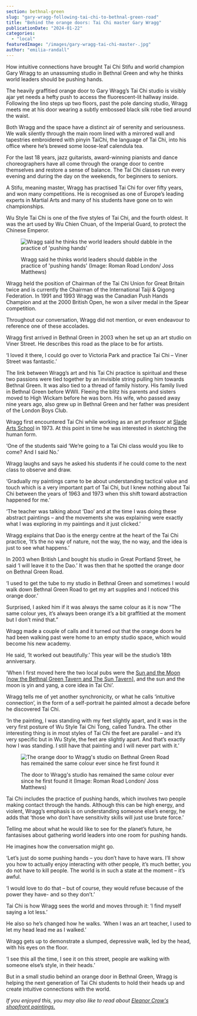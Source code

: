 ```yaml
---
section: bethnal-green
slug: "gary-wragg-following-tai-chi-to-bethnal-green-road"
title: "Behind the orange doors: Tai Chi master Gary Wragg"
publicationDate: "2024-01-22"
categories: 
  - "local"
featuredImage: "/images/gary-wragg-tai-chi-master-.jpg"
author: "emilia-randall"
---
```


How intuitive connections have brought Tai Chi Stifu and world champion Gary Wragg to an unassuming studio in Bethnal Green and why he thinks world leaders should be pushing hands.

The heavily graffitied orange door to Gary Wragg’s Tai Chi studio is visibly ajar yet needs a hefty push to access the fluorescent-lit hallway inside. Following the lino steps up two floors, past the pole dancing studio, Wragg meets me at his door wearing a subtly embossed black silk robe tied around the waist. 

Both Wragg and the space have a distinct air of serenity and seriousness. We walk silently through the main room lined with a mirrored wall and tapestries embroidered with pinyin TaiChi, the language of Tai Chi, into his office where he’s brewed some loose-leaf calendula tea.

For the last 18 years, jazz guitarists, award-winning pianists and dance choreographers have all come through the orange door to centre themselves and restore a sense of balance. The Tai Chi classes run every evening and during the day on the weekends, for beginners to seniors. 

A Stifu, meaning master, Wragg has practised Tai Chi for over fifty years, and won many competitions. He is recognised as one of Europe’s leading experts in Martial Arts and many of his students have gone on to win championships.   

Wu Style Tai Chi is one of the five styles of Tai Chi, and the fourth oldest. It was the art used by Wu Chien Chuan, of the Imperial Guard, to protect the Chinese Emperor.

<figure>

![Wragg said he thinks the world leaders should dabble in the practice of 'pushing hands' ](/images/gary-wragg-bethnal-green-road--1024x683.jpg)

<figcaption>

Wragg said he thinks world leaders should dabble in the practice of 'pushing hands' (Image: Roman Road London/ Joss Matthews)

</figcaption>

</figure>

Wragg held the position of Chairman of the Tai Chi Union for Great Britain twice and is currently the Chairman of the International Taiji & Qigong Federation. In 1991 and 1993 Wragg was the Canadian Push Hands Champion and at the 2000 British Open, he won a silver medal in the Spear competition. 

Throughout our conversation, Wragg did not mention, or even endeavour to reference one of these accolades. 

Wragg first arrived in Bethnal Green in 2003 when he set up an art studio on Viner Street. He describes this road as the place to be for artists. 

‘I loved it there, I could go over to Victoria Park and practice Tai Chi – Viner Street was fantastic.’

The link between Wragg’s art and his Tai Chi practice is spiritual and these two passions were tied together by an invisible string pulling him towards Bethnal Green. It was also tied to a thread of family history. His family lived in Bethnal Green before WWII. Fleeing the blitz his parents and sisters moved to High Wickam before he was born. His wife, who passed away nine years ago, also grew up in Bethnal Green and her father was president of the London Boys Club. 

Wragg first encountered Tai Chi while working as an art professor at [Slade Arts School](https://www.ucl.ac.uk/slade/) in 1973. At this point in time he was interested in sketching the human form.

‘One of the students said ‘We’re going to a Tai Chi class would you like to come? And I said No.’

Wragg laughs and says he asked his students if he could come to the next class to observe and draw. 

‘Gradually my paintings came to be about understanding tactical value and touch which is a very important part of Tai Chi, but I knew nothing about Tai Chi between the years of 1963 and 1973 when this shift toward abstraction happened for me.’

‘The teacher was talking about ‘Dao’ and at the time I was doing these abstract paintings – and the movements she was explaining were exactly what I was exploring in my paintings and it just clicked.’

Wragg explains that Dao is the energy centre at the heart of the Tai Chi practice, ‘It’s the no way of nature, not the way, the no way, and the idea is just to see what happens.’

In 2003 when British Land bought his studio in Great Portland Street, he said ‘I will leave it to the Dao.’ It was then that he spotted the orange door on Bethnal Green Road. 

‘I used to get the tube to my studio in Bethnal Green and sometimes I would walk down Bethnal Green Road to get my art supplies and I noticed this orange door.’

Surprised, I asked him if it was always the same colour as it is now “The same colour yes, it’s always been orange it’s a bit graffitied at the moment but I don’t mind that.”

Wragg made a couple of calls and it turned out that the orange doors he had been walking past were home to an empty studio space, which would become his new academy. 

He said, ‘It worked out beautifully.’ This year will be the studio’s 18th anniversary. 

‘When I first moved here the two local pubs were the [Sun and the Moon \[now the Bethnal Green Tavern and The Sun Tavern](https://bethnalgreenlondon.co.uk/pubs-bethnal-green/)\], and the sun and the moon is yin and yang, a core idea in Tai Chi’.

Wragg tells me of yet another synchronicity, or what he calls ‘intuitive connection’, in the form of a self-portrait he painted almost a decade before he discovered Tai Chi.

‘In the painting, I was standing with my feet slightly apart, and it was in the very first posture of Wu Style Tai Chi Tong, called Tundra. The other interesting thing is in most styles of Tai Chi the feet are parallel – and it’s very specific but in Wu Style, the feet are slightly apart. And that’s exactly how I was standing. I still have that painting and I will never part with it.’

<figure>

![The orange door to Wragg's studio on Bethnal Green Road has remained the same colour ever since he first found it](/images/0range-door-gary-wragg-tai-chi-1024x683.jpg)

<figcaption>

The door to Wragg's studio has remained the same colour ever since he first found it (Image: Roman Road London/ Joss Matthews)

</figcaption>

</figure>

Tai Chi includes the practice of pushing hands, which involves two people making contact through the hands. Although this can be high energy, and violent, Wragg’s emphasis is on understanding someone else’s energy, he adds that ‘those who don’t have sensitivity skills will just use brute force.’

Telling me about what he would like to see for the planet’s future, he fantasises about gathering world leaders into one room for pushing hands. 

He imagines how the conversation might go. 

‘Let’s just do some pushing hands – you don’t have to have wars. I’ll show you how to actually enjoy interacting with other people, it’s much better, you do not have to kill people. The world is in such a state at the moment – it’s awful.

‘I would love to do that – but of course, they would refuse because of the power they have- and so they don’t.’

Tai Chi is how Wragg sees the world and moves through it: ‘I find myself saying a lot less.’

He also so he’s changed how he walks. ‘When I was an art teacher, I used to let my head lead me as I walked.’

Wragg gets up to demonstrate a slumped, depressive walk, led by the head, with his eyes on the floor. 

‘I see this all the time, I see it on this street, people are walking with someone else’s style, in their heads.’ 

But in a small studio behind an orange door in Bethnal Green, Wragg is helping the next generation of Tai Chi students to hold their heads up and create intuitive connections with the world.

_If you enjoyed this, you may also like to read about [Eleanor Crow's shopfront paintings.](https://bethnalgreenlondon.co.uk/eleanor-crow-artist-shopfronts/)_
